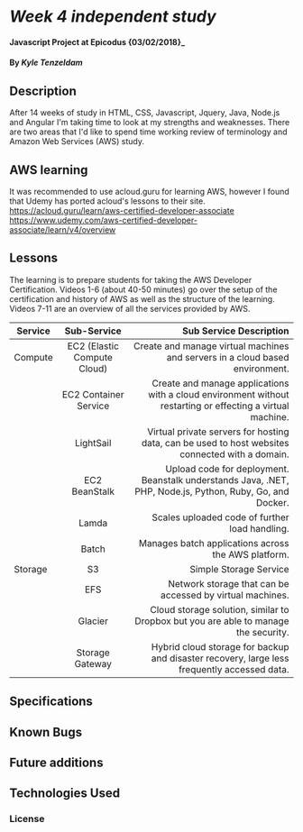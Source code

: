 # _Week 4 independent study_

#### Javascript Project at Epicodus {03/02/2018}_


#### By _**Kyle Tenzeldam**_

## Description
After 14 weeks of study in HTML, CSS, Javascript, Jquery, Java, Node.js and Angular I'm taking time to look at my strengths and weaknesses.
There are two areas that I'd like to spend time working review of terminology and Amazon Web Services (AWS) study.

## AWS learning
It was recommended to use acloud.guru for learning AWS, however I found that Udemy has ported acloud's lessons to their site.
https://acloud.guru/learn/aws-certified-developer-associate
https://www.udemy.com/aws-certified-developer-associate/learn/v4/overview

## Lessons
The learning is to prepare students for taking the AWS Developer Certification.
Videos 1-6 (about 40-50 minutes) go over the setup of the certification and history of AWS as well as the structure of the learning.
Videos 7-11 are an overview of all the services provided by AWS.



|Service|Sub-Service|Sub Service Description|
| ------------- |:-------------:| -----:|
|Compute|EC2 (Elastic Compute Cloud)|Create and manage virtual machines and servers in a cloud based environment.|
| |EC2 Container Service| Create and manage applications with a cloud environment without restarting or effecting a virtual machine.|
| |LightSail|Virtual private servers for hosting data, can be used to host websites connected with a domain.|
| |EC2 BeanStalk|Upload code for deployment.  Beanstalk understands Java, .NET, PHP, Node.js, Python, Ruby, Go, and Docker.|
| |Lamda|Scales uploaded code of further load handling.|
| |Batch|Manages batch applications across the AWS platform.|
|Storage|S3|Simple Storage Service|
| |EFS|Network storage that can be accessed by virtual machines.|
| |Glacier|Cloud storage solution, similar to Dropbox but you are able to manage the security.|
| |Storage Gateway|Hybrid cloud storage for backup and disaster recovery, large less frequently accessed data.|

## Specifications

## Known Bugs

## Future additions

## Technologies Used

### License
